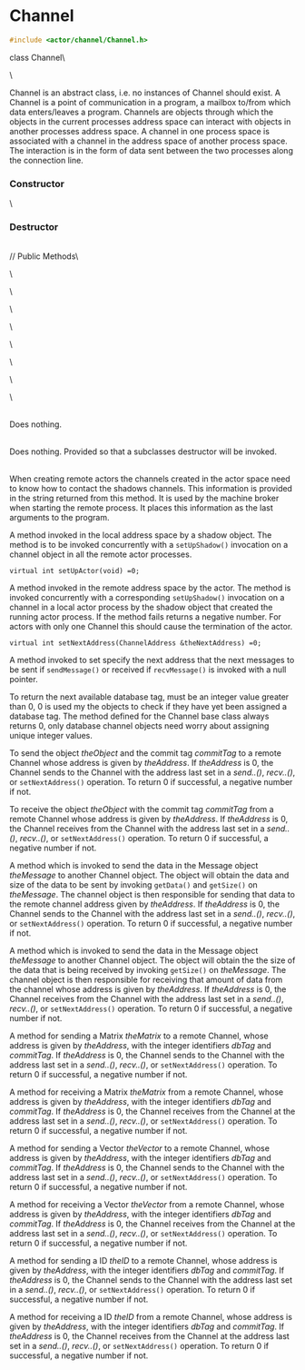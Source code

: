 
# Channel 

```cpp
#include <actor/channel/Channel.h>
```

class Channel\

\

Channel is an abstract class, i.e. no instances of Channel should exist.
A Channel is a point of communication in a program, a mailbox to/from
which data enters/leaves a program. Channels are objects through which
the objects in the current processes address space can interact with
objects in another processes address space. A channel in one process
space is associated with a channel in the address space of another
process space. The interaction is in the form of data sent between the
two processes along the connection line.
### Constructor

\
### Destructor

\
// Public Methods\

\

\

\

\

\

\

\

\

\
Does nothing.

\
Does nothing. Provided so that a subclasses destructor will be invoked.

\
When creating remote actors the channels created in the actor space need
to know how to contact the shadows channels. This information is
provided in the string returned from this method. It is used by the
machine broker when starting the remote process. It places this
information as the last arguments to the program.

A method invoked in the local address space by a shadow object. The
method is to be invoked concurrently with a `setUpShadow()` invocation
on a channel object in all the remote actor processes.

```{.cpp}
virtual int setUpActor(void) =0;
```

A method invoked in the remote address space by the actor. The method is
invoked concurrently with a corresponding `setUpShadow()` invocation on
a channel in a local actor process by the shadow object that created the
running actor process. If the method fails returns a negative number.
For actors with only one Channel this should cause the termination of
the actor.

```{.cpp}
virtual int setNextAddress(ChannelAddress &theNextAddress) =0;
```

A method invoked to set specify the next address that the next messages
to be sent if `sendMessage()` or received if `recvMessage()` is invoked
with a null pointer.

To return the next available database tag, must be an integer value
greater than $0$, $0$ is used my the objects to check if they have yet
been assigned a database tag. The method defined for the Channel base
class always returns $0$, only database channel objects need worry about
assigning unique integer values.

To send the object *theObject* and the commit tag *commitTag* to a
remote Channel whose address is given by *theAddress*. If *theAddress*
is $0$, the Channel sends to the Channel with the address last set in a
*send..()*, *recv..()*, or `setNextAddress()` operation. To return $0$
if successful, a negative number if not.

To receive the object *theObject* with the commit tag *commitTag* from a
remote Channel whose address is given by *theAddress*. If *theAddress*
is $0$, the Channel receives from the Channel with the address last set
in a *send..()*, *recv..()*, or `setNextAddress()` operation. To return
$0$ if successful, a negative number if not.

A method which is invoked to send the data in the Message object
*theMessage* to another Channel object. The object will obtain the data
and size of the data to be sent by invoking `getData()` and `getSize()`
on *theMessage*. The channel object is then responsible for sending that
data to the remote channel address given by *theAddress*. If
*theAddress* is $0$, the Channel sends to the Channel with the address
last set in a *send..()*, *recv..()*, or `setNextAddress()` operation.
To return $0$ if successful, a negative number if not.

A method which is invoked to send the data in the Message object
*theMessage* to another Channel object. The object will obtain the the
size of the data that is being received by invoking `getSize()` on
*theMessage*. The channel object is then responsible for receiving that
amount of data from the channel whose address is given by *theAddress*.
If *theAddress* is $0$, the Channel receives from the Channel with the
address last set in a *send..()*, *recv..()*, or `setNextAddress()`
operation. To return $0$ if successful, a negative number if not.

A method for sending a Matrix *theMatrix* to a remote Channel, whose
address is given by *theAddress*, with the integer identifiers *dbTag*
and *commitTag*. If *theAddress* is $0$, the Channel sends to the
Channel with the address last set in a *send..()*, *recv..()*, or
`setNextAddress()` operation. To return $0$ if successful, a negative
number if not.

A method for receiving a Matrix *theMatrix* from a remote Channel, whose
address is given by *theAddress*, with the integer identifiers *dbTag*
and *commitTag*. If *theAddress* is $0$, the Channel receives from the
Channel at the address last set in a *send..()*, *recv..()*, or
`setNextAddress()` operation. To return $0$ if successful, a negative
number if not.

A method for sending a Vector *theVector* to a remote Channel, whose
address is given by *theAddress*, with the integer identifiers *dbTag*
and *commitTag*. If *theAddress* is $0$, the Channel sends to the
Channel with the address last set in a *send..()*, *recv..()*, or
`setNextAddress()` operation. To return $0$ if successful, a negative
number if not.

A method for receiving a Vector *theVector* from a remote Channel, whose
address is given by *theAddress*, with the integer identifiers *dbTag*
and *commitTag*. If *theAddress* is $0$, the Channel receives from the
Channel at the address last set in a *send..()*, *recv..()*, or
`setNextAddress()` operation. To return $0$ if successful, a negative
number if not.

A method for sending a ID *theID* to a remote Channel, whose address is
given by *theAddress*, with the integer identifiers *dbTag* and
*commitTag*. If *theAddress* is $0$, the Channel sends to the Channel
with the address last set in a *send..()*, *recv..()*, or
`setNextAddress()` operation. To return $0$ if successful, a negative
number if not.

A method for receiving a ID *theID* from a remote Channel, whose address
is given by *theAddress*, with the integer identifiers *dbTag* and
*commitTag*. If *theAddress* is $0$, the Channel receives from the
Channel at the address last set in a *send..()*, *recv..()*, or
`setNextAddress()` operation. To return $0$ if successful, a negative
number if not.
